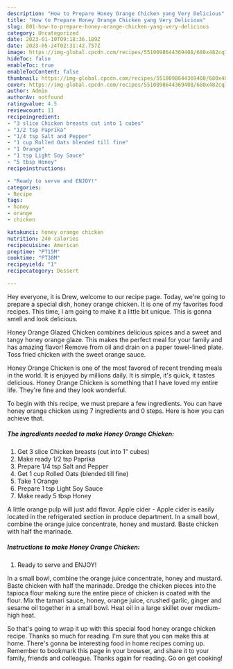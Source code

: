 ```yaml
---
description: "How to Prepare Honey Orange Chicken yang Very Delicious"
title: "How to Prepare Honey Orange Chicken yang Very Delicious"
slug: 801-how-to-prepare-honey-orange-chicken-yang-very-delicious
category: Uncategorized
date: 2023-01-10T09:18:36.189Z
date: 2023-05-24T02:31:42.757Z
image: https://img-global.cpcdn.com/recipes/5510098644369408/680x482cq70/honey-orange-chicken-recipe-main-photo.jpg
hideToc: false
enableToc: true
enableTocContent: false
thumbnail: https://img-global.cpcdn.com/recipes/5510098644369408/680x482cq70/honey-orange-chicken-recipe-main-photo.jpg
cover: https://img-global.cpcdn.com/recipes/5510098644369408/680x482cq70/honey-orange-chicken-recipe-main-photo.jpg
author: Admin
authorAv: notfound
ratingvalue: 4.5
reviewcount: 11
recipeingredient:
- "3 slice Chicken breasts cut into 1 cubes"
- "1/2 tsp Paprika"
- "1/4 tsp Salt and Pepper"
- "1 cup Rolled Oats blended till fine"
- "1 Orange"
- "1 tsp Light Soy Sauce"
- "5 tbsp Honey"
recipeinstructions:

- "Ready to serve and ENJOY!"
categories:
- Recipe
tags:
- honey
- orange
- chicken

katakunci: honey orange chicken 
nutrition: 240 calories
recipecuisine: American
preptime: "PT15M"
cooktime: "PT38M"
recipeyield: "1"
recipecategory: Dessert

---
```



Hey everyone, it is Drew, welcome to our recipe page. Today, we're going to prepare a special dish, honey orange chicken. It is one of my favorites food recipes. This time, I am going to make it a little bit unique. This is gonna smell and look delicious.

Honey Orange Glazed Chicken combines delicious spices and a sweet and tangy honey orange glaze. This makes the perfect meal for your family and has amazing flavor! Remove from oil and drain on a paper towel-lined plate. Toss fried chicken with the sweet orange sauce.

Honey Orange Chicken is one of the most favored of recent trending meals in the world. It is enjoyed by millions daily. It is simple, it's quick, it tastes delicious. Honey Orange Chicken is something that I have loved my entire life. They're fine and they look wonderful.


To begin with this recipe, we must prepare a few ingredients. You can have honey orange chicken using 7 ingredients and 0 steps. Here is how you can achieve that.

<!--inarticleads1-->

##### The ingredients needed to make Honey Orange Chicken:

1. Get 3 slice Chicken breasts (cut into 1&#34; cubes)
1. Make ready 1/2 tsp Paprika
1. Prepare 1/4 tsp Salt and Pepper
1. Get 1 cup Rolled Oats (blended till fine)
1. Take 1 Orange
1. Prepare 1 tsp Light Soy Sauce
1. Make ready 5 tbsp Honey


A little orange pulp will just add flavor. Apple cider - Apple cider is easily located in the refrigerated section in produce department. In a small bowl, combine the orange juice concentrate, honey and mustard. Baste chicken with half the marinade. 

<!--inarticleads2-->

##### Instructions to make Honey Orange Chicken:


1. Ready to serve and ENJOY!

In a small bowl, combine the orange juice concentrate, honey and mustard. Baste chicken with half the marinade. Dredge the chicken pieces into the tapioca flour making sure the entire piece of chicken is coated with the flour. Mix the tamari sauce, honey, orange juice, crushed garlic, ginger and sesame oil together in a small bowl. Heat oil in a large skillet over medium-high heat. 

So that's going to wrap it up with this special food honey orange chicken recipe. Thanks so much for reading. I'm sure that you can make this at home. There's gonna be interesting food in home recipes coming up. Remember to bookmark this page in your browser, and share it to your family, friends and colleague. Thanks again for reading. Go on get cooking!

